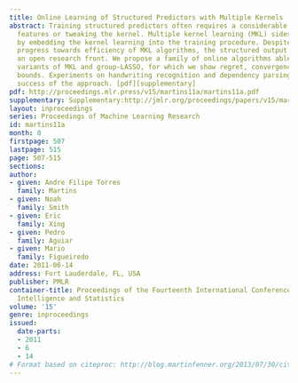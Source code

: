 ```yaml
---
title: Online Learning of Structured Predictors with Multiple Kernels
abstract: Training structured predictors often requires a considerable time selecting
  features or tweaking the kernel. Multiple kernel learning (MKL) sidesteps this issue
  by embedding the kernel learning into the training procedure. Despite the recent
  progress towards efficiency of MKL algorithms, the structured output case remains
  an open research front. We propose a family of online algorithms able to tackle
  variants of MKL and group-LASSO, for which we show regret, convergence, and generalization
  bounds. Experiments on handwriting recognition and dependency parsing attest the
  success of the approach. [pdf][supplementary]
pdf: http://proceedings.mlr.press/v15/martins11a/martins11a.pdf
supplementary: Supplementary:http://jmlr.org/proceedings/papers/v15/martins11a/martins11aSupple.pdf
layout: inproceedings
series: Proceedings of Machine Learning Research
id: martins11a
month: 0
firstpage: 507
lastpage: 515
page: 507-515
sections: 
author:
- given: Andre Filipe Torres
  family: Martins
- given: Noah
  family: Smith
- given: Eric
  family: Xing
- given: Pedro
  family: Aguiar
- given: Mario
  family: Figueiredo
date: 2011-06-14
address: Fort Lauderdale, FL, USA
publisher: PMLR
container-title: Proceedings of the Fourteenth International Conference on Artificial
  Intelligence and Statistics
volume: '15'
genre: inproceedings
issued:
  date-parts:
  - 2011
  - 6
  - 14
# Format based on citeproc: http://blog.martinfenner.org/2013/07/30/citeproc-yaml-for-bibliographies/
---
```

